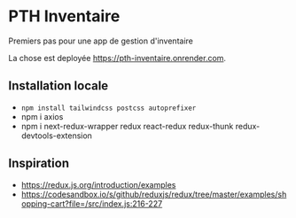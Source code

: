 # PTH Inventaire

Premiers pas pour une app de gestion d'inventaire

La chose est deployée https://pth-inventaire.onrender.com.



## Installation locale

* `npm install tailwindcss postcss autoprefixer`
* npm i axios 
* npm i next-redux-wrapper redux react-redux redux-thunk redux-devtools-extension

## Inspiration

* https://redux.js.org/introduction/examples
* https://codesandbox.io/s/github/reduxjs/redux/tree/master/examples/shopping-cart?file=/src/index.js:216-227
